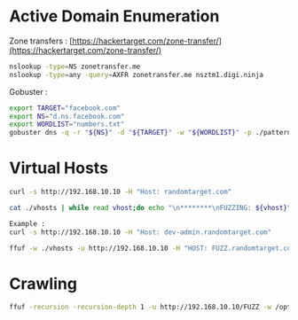 # Active Domain Enumeration

Zone transfers : [https://hackertarget.com/zone-transfer/](https://hackertarget.com/zone-transfer/)

```bash
nslookup -type=NS zonetransfer.me
nslookup -type=any -query=AXFR zonetransfer.me nsztm1.digi.ninja
```

Gobuster :

```bash
export TARGET="facebook.com"
export NS="d.ns.facebook.com"
export WORDLIST="numbers.txt"
gobuster dns -q -r "${NS}" -d "${TARGET}" -w "${WORDLIST}" -p ./patterns.txt -o "gobuster_${TARGET}.txt"
```

# Virtual Hosts

```bash
curl -s http://192.168.10.10 -H "Host: randomtarget.com"

cat ./vhosts | while read vhost;do echo "\n********\nFUZZING: ${vhost}\n********";curl -s -I http://192.168.10.10 -H "HOST: ${vhost}.randomtarget.com" | grep "Content-Length: ";done

Example :
curl -s http://192.168.10.10 -H "Host: dev-admin.randomtarget.com"

ffuf -w ./vhosts -u http://192.168.10.10 -H "HOST: FUZZ.randomtarget.com" -fs 612
```

# Crawling

```bash
ffuf -recursion -recursion-depth 1 -u http://192.168.10.10/FUZZ -w /opt/useful/SecLists/Discovery/Web-Content/raft-small-directories-lowercase.txt
```